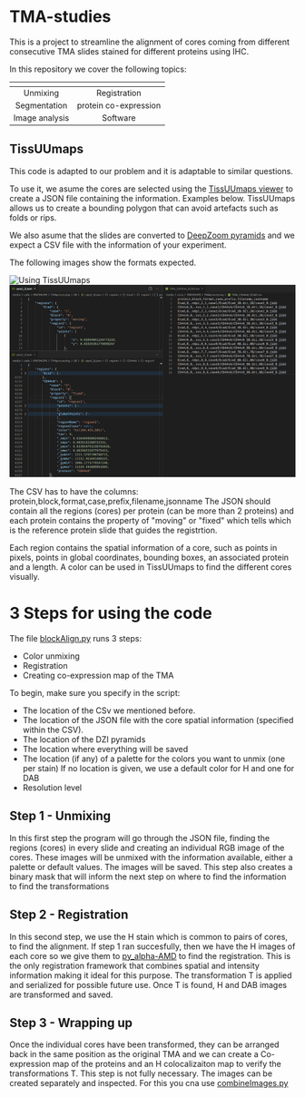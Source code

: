 TMA-studies
===========

This is a project to streamline the alignment of cores coming from different consecutive TMA slides stained for different proteins using IHC.

In this repository we cover the following topics:

| <!-- -->       | <!-- -->               |
|:--------------:|:----------------------:|
| Unmixing       | Registration           |
| Segmentation   | protein co-expression  |
| Image analysis | Software               |


TissUUmaps
----------

This code is adapted to our problem and it is adaptable to similar questions.

To use it, we asume the cores are selected using the [TissUUmaps viewer](https://github.com/wahlby-lab/TissUUmaps) to create a JSON file containing the information. Examples below. TissUUmaps allows us to create a bounding polygon that can avoid artefacts such as folds or rips.

We also asume that the slides are converted to [DeepZoom pyramids](https://github.com/wahlby-lab/TissUUmaps#How-to-start) and we expect a CSV file with the information of your experiment.

The following images show the formats expected.

![Using TissUUmaps](https://github.com/wahlby-lab/TMA-studies/blob/master/misc/TissUUmaps.gif)
![JSON and CSV formats](https://github.com/wahlby-lab/TMA-studies/blob/master/misc/JSON-CSV.jpg)

The CSV has to have the columns: protein,block,format,case,prefix,filename,jsonname
The JSON should contain all the regions (cores) per protein (can be more than 2 proteins) and each protein contains the property of "moving" or "fixed" which tells which is the reference protein slide that guides the registrtion.

Each region contains the spatial information of a core, such as points in pixels, points in global coordinates, bounding boxes, an associated protein and a length. A color can be used in TissUUmaps to find the different cores visually.

3 Steps for using the code
==========================

The file [blockAlign.py](https://github.com/wahlby-lab/TMA-studies/blob/master/blockAlign.py) runs 3 steps:
* Color unmixing
* Registration
* Creating co-expression map of the TMA

To begin, make sure you specify in the script: 
* The location of the CSv we mentioned before. 
* The location of the JSON file with the core spatial information (specified within the CSV). 
* The location of the DZI pyramids
* The location where everything will be saved
* The location (if any) of a palette for the colors you want to unmix (one per stain) If no location is given, we use a default color for H and one for DAB
* Resolution level

Step 1 - Unmixing
-----------------
In this first step the program will go through the JSON file, finding the regions (cores) in every slide and creating an individual RGB image of the cores. These images will be unmixed with the information available, either a palette or default values. The images will be saved. This step also creates a binary mask that will inform the next step on where to find the information to find the transformations

Step 2 - Registration
---------------------
In this second step, we use the H stain which is common to pairs of cores, to find the alignment. If step 1 ran succesfully, then we have the H images of each core so we give them to [py_alpha-AMD](https://github.com/MIDA-group/py_alpha_amd_release) to find the registration. This is the only registration framework that combines spatial and intensity information making it ideal for this purpose. The transformation T is applied and serialized for possible future use.
Once T is found, H and DAB images are transformed and saved.

Step 3 - Wrapping up
--------------------
Once the individual cores have been transformed, they can be arranged back in the same position as the original TMA and we can create a Co-expression map of the proteins and an H colocalizaiton map to verify the transformations T. This step is not fully necessary. The images can be created separately and inspected. For this you cna use [combineImages.py](https://github.com/wahlby-lab/TMA-studies/blob/master/combineImages.py)



